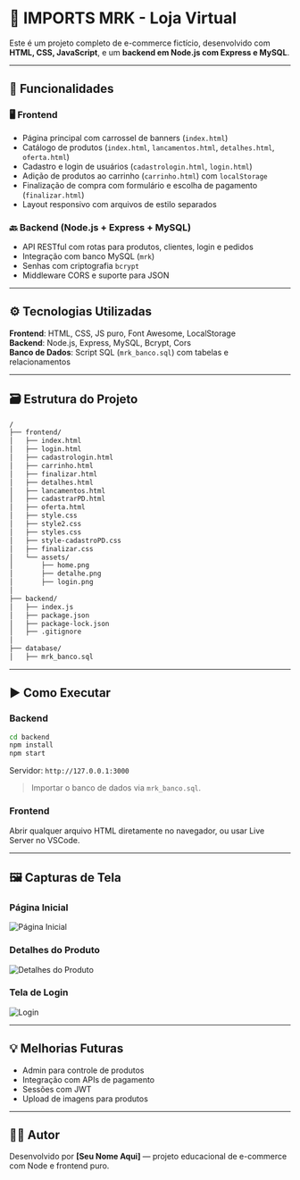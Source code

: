 
# 🛒 IMPORTS MRK - Loja Virtual

<!-- Descrição principal -->
Este é um projeto completo de e-commerce fictício, desenvolvido com **HTML, CSS, JavaScript**, e um **backend em Node.js com Express e MySQL**.

---

## 📌 Funcionalidades

### 🖥️ Frontend
- Página principal com carrossel de banners (`index.html`)
- Catálogo de produtos (`index.html`, `lancamentos.html`, `detalhes.html`, `oferta.html`)
- Cadastro e login de usuários (`cadastrologin.html`, `login.html`)
- Adição de produtos ao carrinho (`carrinho.html`) com `localStorage`
- Finalização de compra com formulário e escolha de pagamento (`finalizar.html`)
- Layout responsivo com arquivos de estilo separados

### 🔙 Backend (Node.js + Express + MySQL)
- API RESTful com rotas para produtos, clientes, login e pedidos
- Integração com banco MySQL (`mrk`)
- Senhas com criptografia `bcrypt`
- Middleware CORS e suporte para JSON

---

## ⚙️ Tecnologias Utilizadas

**Frontend**: HTML, CSS, JS puro, Font Awesome, LocalStorage  
**Backend**: Node.js, Express, MySQL, Bcrypt, Cors  
**Banco de Dados**: Script SQL (`mrk_banco.sql`) com tabelas e relacionamentos

---

## 🗃️ Estrutura do Projeto

```bash
/
├── frontend/
│   ├── index.html
│   ├── login.html
│   ├── cadastrologin.html
│   ├── carrinho.html
│   ├── finalizar.html
│   ├── detalhes.html
│   ├── lancamentos.html
│   ├── cadastrarPD.html
│   ├── oferta.html
│   ├── style.css
│   ├── style2.css
│   ├── styles.css
│   ├── style-cadastroPD.css
│   ├── finalizar.css
│   └── assets/
│       ├── home.png
│       ├── detalhe.png
│       ├── login.png
│
├── backend/
│   ├── index.js
│   ├── package.json
│   ├── package-lock.json
│   ├── .gitignore
│
├── database/
│   ├── mrk_banco.sql
```

---

## ▶️ Como Executar

### Backend

```bash
cd backend
npm install
npm start
```

Servidor: `http://127.0.0.1:3000`

> Importar o banco de dados via `mrk_banco.sql`.

### Frontend

Abrir qualquer arquivo HTML diretamente no navegador, ou usar Live Server no VSCode.

---

## 🖼️ Capturas de Tela

### Página Inicial
![Página Inicial](assets/home.png)

### Detalhes do Produto
![Detalhes do Produto](assets/detalhe.png)

### Tela de Login
![Login](assets/login.png)

<!-- Você pode adicionar outras imagens abaixo no mesmo padrão -->
<!-- Exemplo:
### Carrinho
![Carrinho](assets/carrinho.png)
 -->

---

## 💡 Melhorias Futuras

- Admin para controle de produtos
- Integração com APIs de pagamento
- Sessões com JWT
- Upload de imagens para produtos

---

## 🧑‍💻 Autor

Desenvolvido por **[Seu Nome Aqui]** — projeto educacional de e-commerce com Node e frontend puro.
